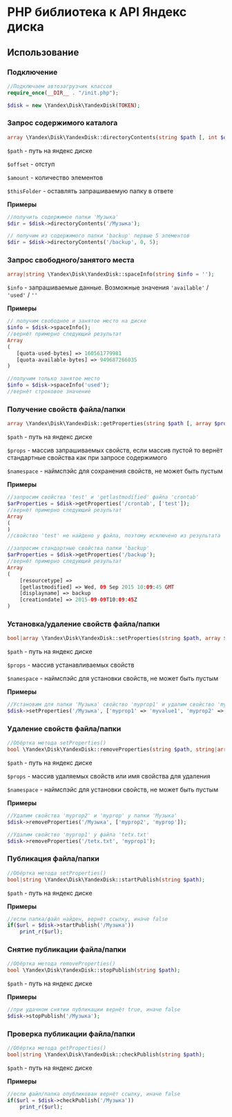 # PHP библиотека к API Яндекс диска

## Использование

### Подключение
```php
//Подключаем автозагрузчик классов
require_once(__DIR__ . "/init.php");

$disk = new \Yandex\Disk\YandexDisk(TOKEN);
```

### Запрос содержимого каталога
```php
array \Yandex\Disk\YandexDisk::directoryContents(string $path [, int $offset = 0, int $amount = null [, bool $thisFolder = false]]);
```

`$path` - путь на яндекс диске

`$offset` - отступ

`$amount` - количество элементов

`$thisFolder` - оставлять запрашиваемую папку в ответе

**Примеры**

```php
//получить содержимое папки 'Музыка'
$dir = $disk->directoryContents('/Музыка');
```

```php
// получим из содержимого папки 'backup' первые 5 элементов  
$dir = $disk->directoryContents('/backup', 0, 5);
```

### Запрос свободного/занятого места
```php
array|string \Yandex\Disk\YandexDisk::spaceInfo(string $info = '');
```

`$info` - запрашиваемые данные. Возможные значения `'available'` / `'used'` / `''`
 
 **Примеры**
 
 ```php
// получим свободное и занятое место на диске
$info = $disk->spaceInfo();
//вернёт примерно следующий результат
Array
(
    [quota-used-bytes] => 160561779981
    [quota-available-bytes] => 949687266035
)
```

```php
//получим только занятое место
$info = $disk->spaceInfo('used');
//вернёт строковое значение
```

### Получение свойств файла/папки
```php
array \Yandex\Disk\YandexDisk::getProperties(string $path [, array $props = array() [, string $namespace = 'default']);
```

`$path` - путь на яндекс диске

`$props` - массив запрашиваемых свойств, если массив пустой то вернёт стандартные свойства как при запросе содержимого

`$namespace` - наймспэйс для сохранения свойств, не может быть пустым

**Примеры**

```php
//запросим свойства 'test' и 'getlastmodified' файла 'crontab'
$arProperties = $disk->getProperties('/crontab', ['test']);
//вернёт примерно следующий результат
Array
(
)
//свойство 'test' не найдено у файла, поэтому исключено из результата
```

```php
//запросим стандартные свойства папки 'backup'
$arProperties = $disk->getProperties('/backup');
//вернёт примерно следующий результат
Array
(
    [resourcetype] =>
    [getlastmodified] => Wed, 09 Sep 2015 10:09:45 GMT
    [displayname] => backup
    [creationdate] => 2015-09-09T10:09:45Z
)
```

### Установка/удаление свойств файла/папки
```php
bool|array \Yandex\Disk\YandexDisk::setProperties(string $path, array $props = array() [, string $namespace = 'default']);
```

`$path` - путь на яндекс диске

`$props` - массив устанавливаемых свойств

`$namespace` - наймспэйс для установки свойств, не может быть пустым

**Примеры**

```php
//Установим для папки 'Музыка' свойство 'myprop1' и удалим свойство 'myprop2'
$disk->setProperties('/Музыка', ['myprop1' => 'myvalue1', 'myprop2' => false]);
```

### Удаление свойств файла/папки
```php
//Обёртка метода setProperties()
bool \Yandex\Disk\YandexDisk::removeProperties(string $path, string|array $props [, $namespace = 'default'])
```

`$path` - путь на яндекс диске

`$props` - массив удаляемых свойств или имя свойства для удаления

`$namespace` - наймспэйс для установки свойств, не может быть пустым

**Примеры**

```php
//Удалим свойства 'myprop2' и 'myprop' у папки 'Музыка'
$disk->removeProperties('/Музыка', ['myprop2', 'myprop']);
```

```php
//Удалим свойство 'myprop1' у файла 'tetx.txt'
$disk->removeProperties('/tetx.txt', 'myprop1');
```

### Публикация файла/папки
```php
//Обёртка метода setProperties()
bool|string \Yandex\Disk\YandexDisk::startPublish(string $path);
```

`$path` - путь на яндекс диске

**Примеры**

```php
//если папка/файл найден, вернёт ссылку, иначе false
if($url = $disk->startPublish('/Музыка'))
    print_r($url);
```

### Снятие публикации файла/папки
```php
//Обёртка метода removeProperties()
bool \Yandex\Disk\YandexDisk::stopPublish(string $path);
```

`$path` - путь на яндекс диске

**Примеры**

````php
//при удачном снятии публикации вернёт true, иначе false
$disk->stopPublish('/Музыка');
````

### Проверка публикации файла/папки
```php
//Обёртка метода getProperties()
bool|string \Yandex\Disk\YandexDisk::checkPublish(string $path);
```

`$path` - путь на яндекс диске

**Примеры**

```php
//если файл/папка опубликован вернёт ссылку, иначе false
if($url = $disk->checkPublish('/Музыка'))
    print_r($url);
```
